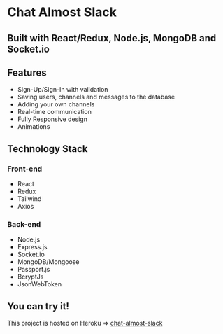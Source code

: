 # Chat Almost Slack 

## Built with React/Redux, Node.js, MongoDB and Socket.io

## Features

* Sign-Up/Sign-In with validation
* Saving users, channels and messages to the database
* Adding your own channels
* Real-time communication
* Fully Responsive design
* Animations

## Technology Stack 

### Front-end

* React
* Redux
* Tailwind
* Axios

### Back-end

* Node.js
* Express.js
* Socket.io
* MongoDB/Mongoose
* Passport.js
* BcryptJs
* JsonWebToken

## You can try it!

This project is hosted on Heroku => [chat-almost-slack](https://chat-almost-slack.herokuapp.com/)


